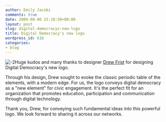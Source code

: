 ```yaml
---
author: Emily Jacobi
comments: true
date: 2009-08-06 15:18:50+00:00
layout: post
slug: digital-democracys-new-logo
title: Digital Democracy's new logo
wordpress_id: 616
categories:
- blog
---
```


![-2](https://s3.amazonaws.com/digidem-www/wp-content/uploads/2009/08/2.jpg)Huge kudos and many thanks to designer [Drew Frist](http://drewfrist.com/) for designing Digital Democracy's new logo.

Through his design, Drew sought to evoke the classic periodic table of the elements, with a modern edge. For us, the logo conveys digital democracy as a "new element" for civic engagement. It's the perfect fit for an organization that promotes education, participation and communication through digital technology.

Thank you, Drew, for conveying such fundamental ideas into this powerful logo. We look forward to sharing it across our networks.
